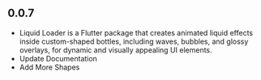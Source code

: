## 0.0.7

* Liquid Loader is a Flutter package that creates animated liquid effects inside custom-shaped bottles, including waves, bubbles, and glossy overlays, for dynamic and visually appealing UI elements.
* Update Documentation
* Add More Shapes